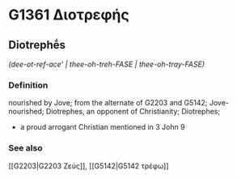 # G1361 Διοτρεφής

## Diotrephḗs

_(dee-ot-ref-ace' | thee-oh-treh-FASE | thee-oh-tray-FASE)_

### Definition

nourished by Jove; from the alternate of G2203 and G5142; Jove-nourished; Diotrephes, an opponent of Christianity; Diotrephes; 

- a proud arrogant Christian mentioned in 3 John 9

### See also

[[G2203|G2203 Ζεύς]], [[G5142|G5142 τρέφω]]
